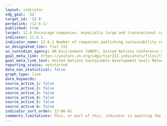 ```yaml
---
layout: indicator
sdg_goal: '12'
target_id: '12.6'
permalink: /12-6-1/
published: true
target: 12.6 Encourage companies, especially large and transnational companies, to adopt sustainable practices and to integrate sustainability information into their reporting cycle
indicator: 12.6.1
indicator_name: 12.6.1 Number of companies publishing sustainability reports
un_designated_tier: Tier III
un_custodian_agency: UN Environment (UNEP), United Nations Conference on Trade and Development (UNCTAD)
goal_meta_link: https://unstats.un.org/sdgs/tierIII-indicators/files/Tier3-12-06-01.pdf
goal_meta_link_text: United Nations Sustainable Development Goals Metadata (PDF 4.0 MB)
reporting_status: notstarted
data_non_statistical: false
graph_type: line
data_keywords:  
source_active_1: false
source_active_2: false
source_active_3: false
source_active_4: false
source_active_5: false
source_active_6: false
indicator_sort_order: 12-06-01
comments_limitations: This, or part of this, indicator is awaiting the development of internationally established methodology and standards (classified by the UN as tier 3). 
---
```

